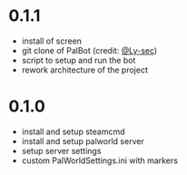 # 0.1.1

- install of screen
- git clone of PalBot (credit: [@Ly-sec](https://github.com/Ly-sec/PalBot/tree/main))
- script to setup and run the bot
- rework architecture of the project

# 0.1.0

- install and setup steamcmd
- install and setup palworld server
- setup server settings
- custom PalWorldSettings.ini with markers
